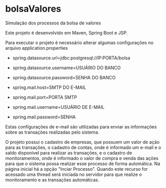 # bolsaValores
Simulação dos processos da bolsa de valores

Este projeto é desenvolvido em Maven, Spring Boot e JSP.

Para executar o projeto é necessário alterar algumas configurações no arquivo application.properties
* spring.datasource.url=jdbc:postgresql://IP:PORTA/bolsa
* spring.datasource.username=USUÁRIO DO BANCO
* spring.datasource.password=SENHA DO BANCO

* spring.mail.host=SMTP DO E-MAIL
* spring.mail.port=PORTA SMTP
* spring.mail.username=USUÁRIO DE E-MAIL
* spring.mail.password=SENHA

Estas configurações de e-mail são utilizadas para enviar as informações sobre as transações realizadas pelo sistema.

O projeto possui o cadastro de empresas, que possuem um valor de ação para as transações, o cadastro de contas, onde é informado 
um e-mail e o saldo disponível para realizar as transações, e o cadastro de monitoramentos, onde é informado o valor de compra e 
venda das ações para que o sistema possa realizar esse processo de forma automática.
Na página inicial há a opção "Inciar Processo". Quando este recurso for acessado uma thread será iniciada no servidor para que 
realize o monitoramento e as transações automáticas.

